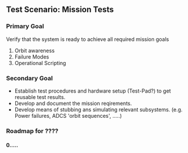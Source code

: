 ## Test Scenario: Mission Tests

### Primary Goal
Verify that the system is ready to achieve all required mission goals
1. Orbit awareness
2. Failure Modes 
3. Operational Scripting 

### Secondary Goal
* Establish test procedures and hardware setup (Test-Pad?) to get reusable test results.
* Develop and document the mission reqirements.
* Develop means of stubbing ans simulating relevant subsystems. (e.g. Power failures, ADCS 'orbit sequences', .....)

### Roadmap for ????
#### 0..... 


